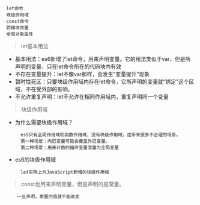 

    let命令
    块级作用域
    const命令
    跨模块常量
    全局对象属性

>let基本用法
- 基本用法：es6新增了let命令，用来声明变量。它的用法类似于var，但是所声明的变量，只在let命令所在的代码块内有效
- 不存在变量提升：let不像var那样，会发生“变量提升”现象
- 暂时性死区：只要块级作用域内存在let命令，它所声明的变量就“绑定”这个区域，不在受外部的影响。
- 不允许重复声明：let不允许在相同作用域内，重复声明同一个变量

>块级作用域

- 为什么需要块级作用域？
    
        es5只有全局作用域和函数作用域，没有块级作用域，这带来很多不合理的场景。
        第一种场景：内层变量可能会覆盖外层变量。
        第二种场景：用来计数的循环变量泄露为全局变量
- es6的块级作用域
        
        let实际上为JavaScript新增的块级作用域
>const也用来声明变量，但是声明的是常量。
        
        一旦声明，常量的值就不能改变
```

```        
